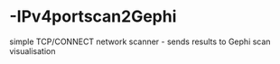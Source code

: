 # -IPv4portscan2Gephi
simple TCP/CONNECT network scanner - sends results to Gephi scan visualisation
